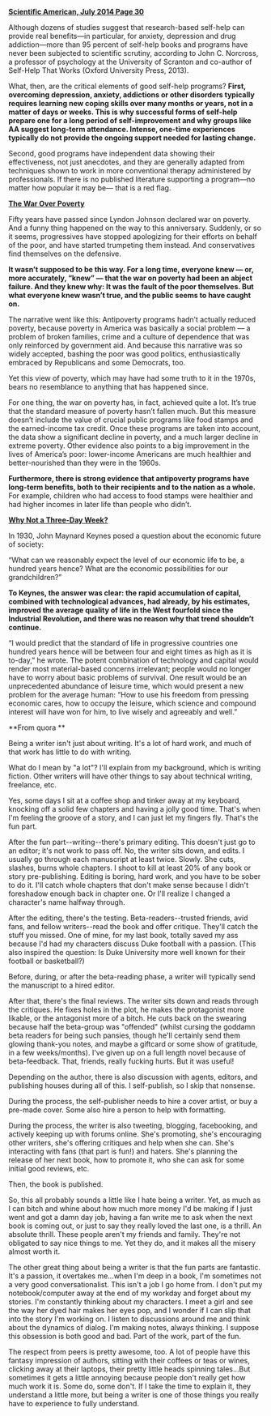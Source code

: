
**[Scientific American, July 2014 Page 30]()**

Although dozens of studies suggest that research-based self-help can provide real benefits—in particular, for anxiety, depression and drug addiction—more than 95 percent of self-help books and programs have never been subjected to scientific scrutiny, according to John C. Norcross, a professor of psychology at the University of Scranton and co-author of Self-Help That Works (Oxford University Press, 2013). 

What, then, are the critical elements of good self-help programs? **First, overcoming depression, anxiety, addictions or other disorders typically requires learning new coping skills over many months or years, not in a matter of days or weeks. This is why successful forms of self-help prepare one for a long period of self-improvement and why groups like AA suggest long-term attendance. Intense, one-time experiences typically do not provide the ongoing support needed for lasting change.**

Second, good programs have independent data showing their effectiveness, not just anecdotes, and they are generally adapted from techniques shown to work in more conventional therapy administered by professionals. If there is no published literature supporting a program—no matter how popular it may be— that is a red flag.

**[The War Over Poverty](http://www.nytimes.com/2014/01/10/opinion/krugman-the-war-over-poverty.html)**

Fifty years have passed since Lyndon Johnson declared war on poverty. And a funny thing happened on the way to this anniversary. Suddenly, or so it seems, progressives have stopped apologizing for their efforts on behalf of the poor, and have started trumpeting them instead. And conservatives find themselves on the defensive.

**It wasn’t supposed to be this way. For a long time, everyone knew — or, more accurately, “knew” — that the war on poverty had been an abject failure. And they knew why: It was the fault of the poor themselves. But what everyone knew wasn’t true, and the public seems to have caught on.**

The narrative went like this: Antipoverty programs hadn’t actually reduced poverty, because poverty in America was basically a social problem — a problem of broken families, crime and a culture of dependence that was only reinforced by government aid. And because this narrative was so widely accepted, bashing the poor was good politics, enthusiastically embraced by Republicans and some Democrats, too.

Yet this view of poverty, which may have had some truth to it in the 1970s, bears no resemblance to anything that has happened since.

For one thing, the war on poverty has, in fact, achieved quite a lot. It’s true that the standard measure of poverty hasn’t fallen much. But this measure doesn’t include the value of crucial public programs like food stamps and the earned-income tax credit. Once these programs are taken into account, the data show a significant decline in poverty, and a much larger decline in extreme poverty. Other evidence also points to a big improvement in the lives of America’s poor: lower-income Americans are much healthier and better-nourished than they were in the 1960s.

**Furthermore, there is strong evidence that antipoverty programs have long-term benefits, both to their recipients and to the nation as a whole.** For example, children who had access to food stamps were healthier and had higher incomes in later life than people who didn’t.



**[Why Not a Three-Day Week?](http://www.newyorker.com/science/maria-konnikova/three-day-week)**

In 1930, John Maynard Keynes posed a question about the economic future of society:  

“What can we reasonably expect the level of our economic life to be, a hundred years hence?
What are the economic possibilities for our grandchildren?” 

**To Keynes, the answer was clear: the rapid accumulation of capital, combined with technological advances, had already, by his estimates, improved the average quality of life in the West fourfold since the Industrial Revolution, and there was no reason why that trend shouldn’t continue.**


“I would predict that the standard of life in progressive countries one hundred years hence will be between four and eight times as high as it is to-day,” he wrote. The potent combination of technology and capital would render most material-based concerns irrelevant; people would no longer have to worry about basic problems of survival. One result would be an unprecedented abundance of leisure time, which would present a new problem for the average human: “How to use his freedom from pressing economic cares, how to occupy the leisure, which science and compound interest will have won for him, to live wisely and agreeably and well.”


**From quora **

Being a writer isn't just about writing. It's a lot of hard work, and much of that work has little to do with writing.

What do I mean by "a lot"? I'll explain from my background, which is writing fiction. Other writers will have other things to say about technical writing, freelance, etc.

Yes, some days I sit at a coffee shop and tinker away at my keyboard, knocking off a solid few chapters and having a jolly good time. That's when I'm feeling the groove of a story, and I can just let my fingers fly. That's the fun part. 

After the fun part--writing--there's primary editing. This doesn't just go to an editor; it's not work to pass off. No, the writer sits down, and edits. I usually go through each manuscript at least twice. Slowly. She cuts, slashes, burns whole chapters. I shoot to kill at least 20% of any book or story pre-publishing. Editing is boring, hard work, and you have to be sober to do it. I'll catch whole chapters that don't make sense because I didn't foreshadow enough back in chapter one. Or I'll realize I changed a character's name halfway through.

After the editing, there's the testing. Beta-readers--trusted friends, avid fans, and fellow writers--read the book and offer critique. They'll catch the stuff you missed. One of mine, for my last book, totally saved my ass because I'd had my characters discuss Duke football with a passion. (This also inspired the question: Is Duke University more well known for their football or basketball?)

Before, during, or after the beta-reading phase, a writer will typically send the manuscript to a hired editor.

After that, there's the final reviews. The writer sits down and reads through the critiques. He fixes holes in the plot, he makes the protagonist more likable, or the antagonist more of a bitch. He cuts back on the swearing because half the beta-group was "offended" (whilst cursing the goddamn beta readers for being such pansies, though he'll certainly send them glowing thank-you notes, and maybe a giftcard or some show of gratitude, in a few weeks/months). I've given up on a full length novel because of beta-feedback. That, friends, really fucking hurts. But it was useful! 

Depending on the author, there is also discussion with agents, editors, and publishing houses during all of this. I self-publish, so I skip that nonsense. 

During the process, the self-publisher needs to hire a cover artist, or buy a pre-made cover. Some also hire a person to help with formatting.

During the process, the writer is also tweeting, blogging, facebooking, and actively keeping up with forums online. She's promoting, she's encouraging other writers, she's offering critiques and help when she can. She's interacting with fans (that part is fun!) and haters. She's planning the release of her next book, how to promote it, who she can ask for some initial good reviews, etc.

Then, the book is published. 

So, this all probably sounds a little like I hate being a writer. Yet, as much as I can bitch and whine about how much more money I'd be making if I just went and got a damn day job, having a fan write me to ask when the next book is coming out, or just to say they really loved the last one, is a thrill. An absolute thrill. These people aren't my friends and family. They're not obligated to say nice things to me. Yet they do, and it makes all the misery almost worth it.

The other great thing about being a writer is that the fun parts are fantastic. It's a passion, it overtakes me...when I'm deep in a book, I'm sometimes not a very good conversationalist. This isn't a job I go home from. I don't put my notebook/computer away at the end of my workday and forget about my stories. I'm constantly thinking about my characters. I meet a girl and see the way her dyed hair makes her eyes pop, and I wonder if I can slip that into the story I'm working on. I listen to discussions around me and think about the dynamics of dialog. I'm making notes, always thinking. I suppose this obsession is both good and bad. Part of the work, part of the fun.

The respect from peers is pretty awesome, too. A lot of people have this fantasy impression of authors, sitting with their coffees or teas or wines, clicking away at their laptops, their pretty little heads spinning tales...But sometimes it gets a little annoying because people don't really get how much work it is. Some do, some don't. If I take the time to explain it, they understand a little more, but being a writer is one of those things you really have to experience to fully understand.
